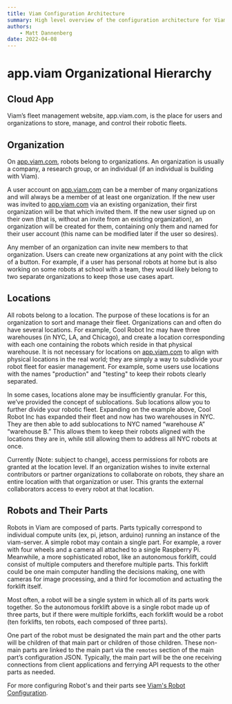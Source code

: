 ```yaml
---
title: Viam Configuration Architecture
summary: High level overview of the configuration architecture for Viam's robotics platform
authors:
    - Matt Dannenberg
date: 2022-04-08
---
```

# app.viam Organizational Hierarchy

## Cloud App
Viam’s fleet management website, app.viam.com, is the place for users and organizations to store, manage, and control their robotic fleets.

## Organization
On [app.viam.com](https://app.viam.com/), robots belong to organizations. An organization is usually a company, a research group, or an individual (if an individual is building with Viam).

A user account on [app.viam.com](https://app.viam.com/) can be a member of many organizations and will always be a member of at least one organization. If the new user was invited to [app.viam.com](https://app.viam.com/) via an existing organization, their first organization will be that which invited them. If the new user signed up on their own (that is, without an invite from an existing organization), an organization will be created for them, containing only them and named for their user account (this name can be modified later if the user so desires).

Any member of an organization can invite new members to that organization. Users can create new organizations at any point with the click of a button. For example, if a user has personal robots at home but is also working on some robots at school with a team, they would likely belong to two separate organizations to keep those use cases apart.

## Locations
All robots belong to a location. The purpose of these locations is for an organization to sort and manage their fleet. Organizations can and often do have several locations. For example, Cool Robot Inc may have three warehouses (in NYC, LA, and Chicago), and create a location corresponding with each one containing the robots which reside in that physical warehouse. It is not necessary for locations on [app.viam.com](https://app.viam.com/) to align with physical locations in the real world; they are simply a way to subdivide your robot fleet for easier management. For example, some users use locations with the names "production" and "testing" to keep their robots clearly separated.

In some cases, locations alone may be insufficiently granular. For this, we’ve provided the concept of sublocations. Sub locations allow you to further divide your robotic fleet. Expanding on the example above, Cool Robot Inc has expanded their fleet and now has two warehouses in NYC. They are then able to add sublocations to NYC named “warehouse A” “warehouse B.” This allows them to keep their robots aligned with the locations they are in, while still allowing them to address all NYC robots at once.

Currently (Note: subject to change), access permissions for robots are granted at the location level. If an organization wishes to invite external contributors or partner organizations to collaborate on robots, they share an entire location with that organization or user. This grants the external collaborators access to every robot at that location.

## Robots and Their Parts 
Robots in Viam are composed of parts. Parts typically correspond to individual compute units (ex, pi, jetson, arduino) running an instance of the viam-server. A simple robot may contain a single part. For example, a rover with four wheels and a camera all attached to a single Raspberry Pi. Meanwhile, a more sophisticated robot, like an autonomous forklift, could consist of multiple computers and therefore multiple parts. This forklift could be one main computer handling the decisions making, one with cameras for image processing, and a third for locomotion and actuating the forklift itself. 

Most often, a robot will be a single system in which all of its parts work together. So the autonomous forklift above is a single robot made up of three parts, but if there were multiple forklifts, each forklift would be a robot (ten forklifts, ten robots, each composed of three parts).

One part of the robot must be designated the main part and the other parts will be children of that main part or children of those children. These non-main parts are linked to the main part via the `remotes` section of the main part’s configuration JSON. Typically, the main part will be the one receiving connections from client applications and ferrying API requests to the other parts as needed. 

For more configuring Robot's and their parts see [Viam's Robot Configuration](robo-config.md).
